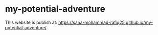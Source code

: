 # my-potential-adventure
This website is publish at:  https://sana-mohammad-rafiq25.github.io/my-potential-adventure/.
